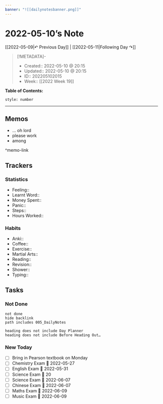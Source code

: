 ```yaml
---
banner: "![[dailynotesbanner.png]]"
---
```


# 2022-05-10’s Note

[[2022-05-09|↶ Previous Day]] | [[2022-05-11|Following Day ↷]]

> [!METADATA]-
> - Created:: 2022-05-10 @ 20:15
> - Updated:: 2022-05-10 @ 20:15
> - ID:: 202205102015
> - Week:: [[2022 Week 19]]

**Table of Contents:**
```toc
style: number
```

___

## Memos
- … oh lord
- please work
- among

^memo-link

## Trackers
### Statistics
- Feeling:: 
- Learnt Word:: 
- Money Spent:: 
- Panic:: 
- Steps:: 
- Hours Worked:: 

### Habits
- Anki:: 
- Coffee:: 
- Exercise:: 
- Martial Arts:: 
- Reading:: 
- Revision:: 
- Shower::
- Typing:: 

## Tasks
### Not Done
```tasks
not done
hide backlink
path includes 005_DailyNotes

heading does not include Day Planner
heading does not include Before Heading Out…
```

### New Today
- [ ] Bring in Pearson textbook on Monday
- [ ] Chemistry Exam 📅 2022-05-27
- [ ] English Exam 📅 2022-05-31
- [ ] Science Exam 📅 20
- [ ] Science Exam 📅 2022-06-07
- [ ] Chinese Exam 📅 2022-06-07
- [ ] Maths Exam 📅 2022-06-09
- [ ] Music Exam 📅 2022-06-09
